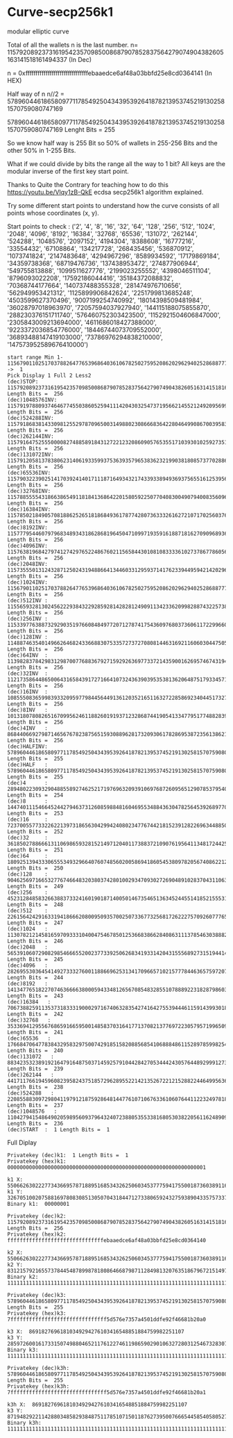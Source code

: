 # Curve-secp256k1

modular elliptic curve

Total of all the wallets n is the last number.
n= 115792089237316195423570985008687907852837564279074904382605163141518161494337 (In Dec)

n = 0xfffffffffffffffffffffffffffffffebaaedce6af48a03bbfd25e8cd0364141 (In HEX)

Half way of n
n//2 = 57896044618658097711785492504343953926418782139537452191302581570759080747169

57896044618658097711785492504343953926418782139537452191302581570759080747169 Lenght Bits =  255

So we know half way is 255 Bit so 50% of wallets in 255-256 Bits and the other 50% in 1-255 Bits.

What if we could divide by bits the range all the way to 1 bit? All keys are the modular inverse of the first key start point.

Thanks to Quite the Contrary for teaching how to do this https://youtu.be/Vlqy1zB-QkE  ecdsa secp256k1 algorithm explained.

Try some different start points to understand how the curve consists of all points whose coordinates (x, y).

Start points to check : ('2', '4', '8', '16', '32', '64', '128', '256', '512', '1024', '2048', '4096', '8192', '16384', '32768', '65536', '131072', '262144', '524288', '1048576', '2097152', '4194304', '8388608', '16777216', '33554432', '67108864', '134217728', '268435456', '536870912', '1073741824', '2147483648', '4294967296', '8589934592', '17179869184', '34359738368', '68719476736', '137438953472', '274877906944', '549755813888', '1099511627776', '2199023255552', '4398046511104', '8796093022208', '17592186044416', '35184372088832', '70368744177664', '140737488355328', '281474976710656', '562949953421312', '1125899906842624', '2251799813685248', '4503599627370496', '9007199254740992', '18014398509481984', '36028797018963970', '72057594037927940', '144115188075855870', '288230376151711740', '576460752303423500', '1152921504606847000', '2305843009213694000', '4611686018427388000', '9223372036854776000', '18446744073709552000', '36893488147419103000', '73786976294838210000', '147573952589676410000')

    start range Min 1-115679011025170378826477653968640361067825027595208620296294025286887772664753 ->  1
    Pick Display 1 Full 2 Less2
    (dec)STOP:  115792089237316195423570985008687907852837564279074904382605163141518161494336 Length Bits =  256
    (dec)1048576INV:  115791978809374646774550386052594111420430325473719566214552124920956999005246 Length Bits =  256
    (dec)524288INV:  115791868381433098125529787096500314988023086668364228046499086700395836516155 Length Bits =  256
    (dec)262144INV:  115791647525550000827488589184312722123208609057653551710393010259273511537972 Length Bits =  256
    (dec)131072INV:  115791205813783806231406193359937536393579653836232199038180857377028861581606 Length Bits =  256
    (dec)65536INV:  115790322390251417039241401711187164934321743393389493693756551612539561668875 Length Bits =  256
    (dec)32768INV:  115788555543186638654911818413686422015805922507704083004907940083560961843413 Length Bits =  256
    (dec)16384INV:  115785021849057081886252651818684936178774280736333261627210717025603762192488 Length Bits =  256
    (dec)8192INV:  115777954460797968348934318628681964504710997193591618871816270909689362890639 Length Bits =  256
    (dec)4096INV:  115763819684279741274297652248676021156584430108108333361027378677860564286941 Length Bits =  256
    (dec)2048INV:  115735550131243287125024319488664134460331295937141762339449594214202967079545 Length Bits =  256
    (dec)1024INV:  115679011025170378826477653968640361067825027595208620296294025286887772664753 Length Bits =  256
    (dec)512INV :  115565932813024562229384322928592814282812490911342336209982887432257383835169 Length Bits =  256
    (dec)256INV :  115339776388732929035197660848497720712787417543609768037360611722996606176000 Length Bits =  256
    (dec)128INV :  114887463540149662646824336688307533572737270808144631692116060304475050857663 Length Bits =  256
    (dec)64INV  :  113982837842983129870077688367927159292636977337214359001626957467431940220988 Length Bits =  256
    (dec)32INV  :  112173586448650064316584391727166410732436390395353813620648751793345718947639 Length Bits =  256
    (dec)16INV  :  108555083659983933209597798445644913612035216511632722858692340445173276400941 Length Bits =  256
    (dec)8INV   :  101318078082651670995624611882601919371232868744190541334779517748828391307545 Length Bits =  256
    (dec)4INV   :  86844066927987146567678238756515930889628173209306178286953872356138621120753 Length Bits =  256
    (dec)HALFINV:  57896044618658097711785492504343953926418782139537452191302581570759080747169 Length Bits =  255
    (dec)HALF   :  57896044618658097711785492504343953926418782139537452191302581570759080747168 Length Bits =  255
    (dec)4      :  28948022309329048855892746252171976963209391069768726095651290785379540373584 Length Bits =  254
    (dec)8      :  14474011154664524427946373126085988481604695534884363047825645392689770186792 Length Bits =  253
    (dec)16     :  7237005577332262213973186563042994240802347767442181523912822696344885093396 Length Bits =  252
    (dec)32     :  3618502788666131106986593281521497120401173883721090761956411348172442546698 Length Bits =  251
    (dec)64     :  1809251394333065553493296640760748560200586941860545380978205674086221273349 Length Bits =  250
    (dec)128    :  904625697166532776746648320380374280100293470930272690489102837043110636674 Length Bits =  249
    (dec)256    :  452312848583266388373324160190187140050146735465136345244551418521555318337 Length Bits =  248
    (dec)512    :  226156424291633194186662080095093570025073367732568172622275709260777659168 Length Bits =  247
    (dec)1024   :  113078212145816597093331040047546785012536683866284086311137854630388829584 Length Bits =  246
    (dec)2048   :  56539106072908298546665520023773392506268341933142043155568927315194414792 Length Bits =  245
    (dec)4096   :  28269553036454149273332760011886696253134170966571021577784463657597207396 Length Bits =  244
    (dec)8192   :  14134776518227074636666380005943348126567085483285510788892231828798603698 Length Bits =  243
    (dec)16384   :  7067388259113537318333190002971674063283542741642755394446115914399301849 Length Bits =  242
    (dec)32768   :  3533694129556768659166595001485837031641771370821377697223057957199650924 Length Bits =  241
    (dec)65536   :  1766847064778384329583297500742918515820885685410688848611528978599825462 Length Bits =  240
    (dec)131072   :  883423532389192164791648750371459257910442842705344424305764489299912731 Length Bits =  239
    (dec)262144   :  441711766194596082395824375185729628955221421352672212152882244649956365 Length Bits =  238
    (dec)524288   :  220855883097298041197912187592864814477610710676336106076441122324978182 Length Bits =  237
    (dec)1048576   :  110427941548649020598956093796432407238805355338168053038220561162489091 Length Bits =  236
    (dec)START  :  1 Length Bits =  1
 
 Full Diplay
 
    Privatekey (dec)k1:  1 Length Bits =  1
    Privatekey (hex)k1:  0000000000000000000000000000000000000000000000000000000000000001

    k1 X:  55066263022277343669578718895168534326250603453777594175500187360389116729240
    k1 Y:  32670510020758816978083085130507043184471273380659243275938904335757337482424
    Binary k1:  00000001

    Privatekey (dec)k2:  115792089237316195423570985008687907852837564279074904382605163141518161494336 Length Bits =  256
    Privatekey (hex)k2:  fffffffffffffffffffffffffffffffebaaedce6af48a03bbfd25e8cd0364140

    k2 X:  55066263022277343669578718895168534326250603453777594175500187360389116729240
    k2 Y:  83121579216557378445487899878180864668798711284981320763518679672151497189239
    Binary k2:  1111111111111111111111111111111111111111111111111111111111111111111111111111111111111111111111111111111111111111111111111111111010111010101011101101110011100110101011110100100010100000001110111011111111010010010111101000110011010000001101100100000101000000

    Privatekey (dec)k3:  57896044618658097711785492504343953926418782139537452191302581570759080747168 Length Bits =  255
    Privatekey (hex)k3:  7fffffffffffffffffffffffffffffff5d576e7357a4501ddfe92f46681b20a0

    k3 X:  86918276961810349294276103416548851884759982251107
    k3 Y:  28597260016173315074988046521176122746119865902901063272803125467328307387891
    Binary k3:  111111111111111111111111111111111111111111111111111111111111111111111111111111111111111111111111111111111111111111111111111111101011101010101110110111001110011010101111010010001010000000111011101111111101001001011110100011001101000000110110010000010100000

    Privatekey (dec)k3h:  57896044618658097711785492504343953926418782139537452191302581570759080747169 Length Bits =  255
    Privatekey (hex)k3h:  7fffffffffffffffffffffffffffffff5d576e7357a4501ddfe92f46681b20a1

    k3h X:  86918276961810349294276103416548851884759982251107
    k3 Y:  87194829221142880348582938487511785107150118762739500766654458540580527283772
    Binary k3h:  111111111111111111111111111111111111111111111111111111111111111111111111111111111111111111111111111111111111111111111111111111101011101010101110110111001110011010101111010010001010000000111011101111111101001001011110100011001101000000110110010000010100001
